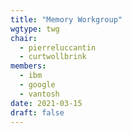 ```yaml
---
title: "Memory Workgroup"
wgtype: twg
chair:
  - pierreluccantin
  - curtwollbrink
members:
  - ibm
  - google
  - vantosh
date: 2021-03-15
draft: false
---
```


